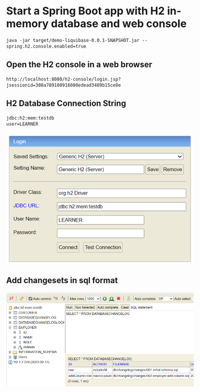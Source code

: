 # Start a Spring Boot app with H2 in-memory database and web console
~~~
java -jar target/demo-liquibase-0.0.1-SNAPSHOT.jar --spring.h2.console.enabled=true
~~~
## Open the H2 console in a web browser
~~~
http://localhost:8080/h2-console/login.jsp?jsessionid=308a789108916080edead3489b15ce8e
~~~

## H2 Database Connection String
~~~
jdbc:h2:mem:testdb
user=LEARNER
~~~

![alt text](h2-connection.png)

## Add changesets in sql format

![alt text](changeset.png)